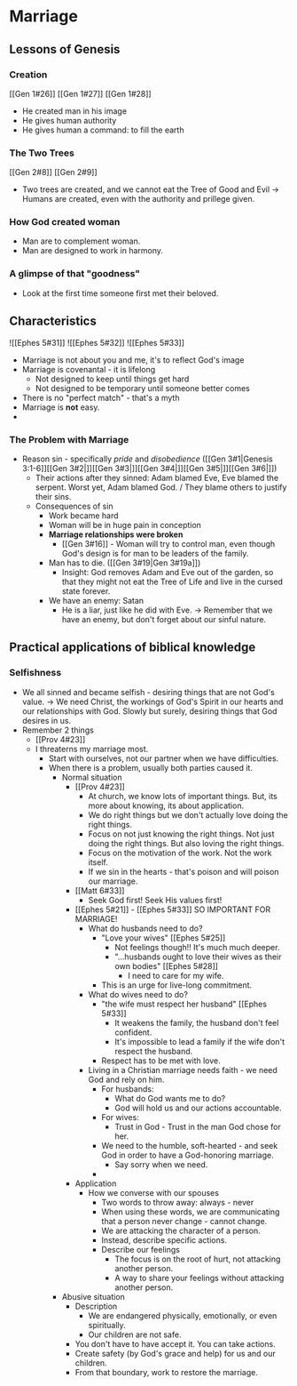 # Marriage
## Lessons of Genesis
### Creation
[[Gen 1#26]]
[[Gen 1#27]]
[[Gen 1#28]]
- He created man in his image
- He gives human authority
- He gives human a command: to fill the earth

### The Two Trees
[[Gen 2#8]]
[[Gen 2#9]]
- Two trees are created, and we cannot eat the Tree of Good and Evil -> Humans are created, even with the authority and prillege given.

### How God created woman
- Man are to complement woman.
- Man are designed to work in harmony.

### A glimpse of that "goodness"
- Look at the first time someone first met their beloved.

## Characteristics
![[Ephes 5#31]]
![[Ephes 5#32]]
![[Ephes 5#33]]

- Marriage is not about you and me, it's to reflect God's image
- Marriage is covenantal - it is lifelong
	- Not designed to keep until things get hard
	- Not designed to be temporary until someone better comes
- There is no "perfect match" - that's a myth
- Marriage is **not** easy.
- 
### The Problem with Marriage
- Reason sin - specifically *pride* and *disobedience* ([[Gen 3#1|Genesis 3:1-6]][[Gen 3#2|]][[Gen 3#3|]][[Gen 3#4|]][[Gen 3#5|]][[Gen 3#6|]])
	- Their actions after they sinned: Adam blamed Eve, Eve blamed the serpent. Worst yet, Adam blamed God. / They blame others to justify their sins.
	- Consequences of sin 
		- Work became hard
		- Woman will be in huge pain in conception
		- **Marriage relationships were broken**
			- [[Gen 3#16]] - Woman will try to control man, even though God's design is for man to be leaders of the family.
		- Man has to die. ([[Gen 3#19|Gen 3#19a]])
			- Insight: God removes Adam and Eve out of the garden, so that they might not eat the Tree of Life and live in the cursed state forever.
		- We have an enemy: Satan
			- He is a liar, just like he did with Eve.
			-> Remember that we have an enemy, but don't forget about our sinful nature.
## Practical applications of biblical knowledge
### Selfishness
- We all sinned and became selfish - desiring things that are not God's value.
	-> We need Christ, the workings of God's Spirit in our hearts and our relationships with God. Slowly but surely, desiring things that God desires in us.
- Remember 2 things
	- [[Prov 4#23]]
	- I threaterns my marriage most.
		- Start with ourselves, not our partner when we have difficulties.
		- When there is a problem, usually both parties caused it.
			- Normal situation
				- [[Prov 4#23]]
					- At church, we know lots of important things. But, its more about knowing, its about application.
					- We do right things but we don't actually love doing the right things. 
					- Focus on not just knowing the right things. Not just doing the right things. But also loving the right things.
					- Focus on the motivation of the work. Not the work itself.
					- If we sin in the hearts - that's poison and will poison our marriage.
				- [[Matt 6#33]]
					- Seek God first! Seek His values first!
				- [[Ephes 5#21]] - [[Ephes 5#33]] SO IMPORTANT FOR MARRIAGE!
					- What do husbands need to do?
						- "Love your wives" [[Ephes 5#25]]
							- Not feelings though!! It's much much deeper.
							- "...husbands ought to love their wives as their own bodies" [[Ephes 5#28]]
								- I need to care for my wife.
						- This is an urge for live-long commitment.
					- What do wives need to do?
						- "the wife must respect her husband" [[Ephes 5#33]]
							- It weakens the family, the husband don't feel confident. 
							- It's impossible to lead a family if the wife don't respect the husband.
						- Respect has to be met with love.
					- Living in a Christian marriage needs faith - we need God and rely on him.
						- For husbands:
							- What do God wants me to do?
							- God will hold us and our actions accountable.
						- For wives:
							- Trust in God - Trust in the man God chose for her.
						- We need to the humble, soft-hearted - and seek God in order to have a God-honoring marriage.
							- Say sorry when we need. 
						- 
				- Application
					- How we converse with our spouses
						- Two words to throw away: always - never
						- When using these words, we are communicating that a person never change - cannot change.
						- We are attacking the character of a person.
						- Instead, describe specific actions. 
						- Describe our feelings
							- The focus is on the root of hurt, not attacking another person.
							- A way to share your feelings without attacking another person.
			- Abusive situation
				- Description
					- We are endangered physically, emotionally, or even spiritually. 
					- Our children are not safe.
				- You don't have to have accept it. You can take actions.
				- Create safety (by God's grace and help) for us and our children.
				- From that boundary, work to restore the marriage.


